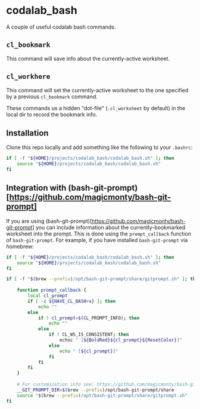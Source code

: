 # codalab_bash
A couple of useful codalab bash commands.

## `cl_bookmark`
This command will save info about the currently-active worksheet.

## `cl_workhere`
This command will set the currently-active worksheet to the one specified by a previous `cl_bookmark` command.

These commands us a hidden "dot-file" (`.cl_worksheet` by default) in the local dir to record the bookmark info.

## Installation
Clone this repo locally and add something like the following to your `.bashrc`:

``` bash
if [ -f "${HOME}/projects/codalab_bash/codalab_bash.sh" ]; then
    source "${HOME}/projects/codalab_bash/codalab_bash.sh"
fi
```

## Integration with (bash-git-prompt)[https://github.com/magicmonty/bash-git-prompt]
If you are using (bash-git-prompt)[https://github.com/magicmonty/bash-git-prompt] you can include
information about the currently-bookmarked worksheet into the prompt. This is done using the
`prompt_callback` function of `bash-git-prompt`. For example, if you have installed `bash-git-prompt`
via homebrew:

``` bash
if [ -f "${HOME}/projects/codalab_bash/codalab_bash.sh" ]; then
    source "${HOME}/projects/codalab_bash/codalab_bash.sh"
fi

if [ -f "$(brew --prefix)/opt/bash-git-prompt/share/gitprompt.sh" ]; then
    
    function prompt_callback {
        local cl_prompt
        if [ -z ${HAVE_CL_BASH+x} ]; then
            echo ""
        else
            if ! cl_prompt=$(CL_PROMPT_INFO); then
                echo ""
            else
                if ! CL_WS_IS_CONSISTENT; then
                    echoc " [${BoldRed}${cl_prompt}${ResetColor}]"
                else
                    echo " [${cl_prompt}]"
                fi
            fi
        fi
    }
    
    # For customization info see: https://github.com/magicmonty/bash-git-prompt
    __GIT_PROMPT_DIR=$(brew --prefix)/opt/bash-git-prompt/share
    source "$(brew --prefix)/opt/bash-git-prompt/share/gitprompt.sh"
fi
```

